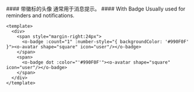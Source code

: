 <cn>
#### 带徽标的头像
通常用于消息提示。
</cn>

<us>
#### With Badge
Usually used for reminders and notifications.
</us>

```vue
<template>
  <div>
    <span style="margin-right:24px">
      <o-badge :count="1" :number-style="{ backgroundColor: '#990F0F' }"><o-avatar shape="square" icon="user"/></o-badge>
    </span>
    <span>
      <o-badge dot :color="'#990F0F'"><o-avatar shape="square" icon="user"/></o-badge>
    </span>
  </div>
</template>
```
